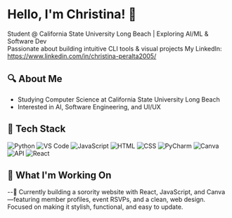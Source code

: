 # Hello, I'm Christina! 👋  
Student @ California State University Long Beach | Exploring AI/ML & Software Dev  
Passionate about building intuitive CLI tools & visual projects
My LinkedIn: https://www.linkedin.com/in/christina-peralta2005/ 

## 🔍 About Me
- Studying Computer Science at California State University Long Beach
- Interested in AI, Software Engineering, and UI/UX 

## 🧰 Tech Stack
![Python](https://img.shields.io/badge/Python-3776AB?style=for-the-badge&logo=python&logoColor=white)
![VS Code](https://img.shields.io/badge/VSCode-007ACC?style=for-the-badge&logo=visualstudiocode&logoColor=white)
![JavaScript](https://img.shields.io/badge/JavaScript-F7DF1E?style=for-the-badge&logo=javascript&logoColor=black)
![HTML](https://img.shields.io/badge/HTML5-E34F26?style=for-the-badge&logo=html5&logoColor=white)
![CSS](https://img.shields.io/badge/CSS3-1572B6?style=for-the-badge&logo=css3&logoColor=white)
![PyCharm](https://img.shields.io/badge/PyCharm-000000?style=for-the-badge&logo=pycharm&logoColor=white)
![Canva](https://img.shields.io/badge/Canva-00C4CC?style=for-the-badge&logo=canva&logoColor=white)
![API](https://img.shields.io/badge/API-FF9800?style=for-the-badge&logo=api&logoColor=white)
![React](https://img.shields.io/badge/React-20232A?style=for-the-badge&logo=react&logoColor=61DAFB)

## 🚀 What I'm Working On
--🔧 Currently building a sorority website with React, JavaScript, and Canva—featuring member profiles, event RSVPs, and a clean, web design. Focused on making it stylish, functional, and easy to update.

